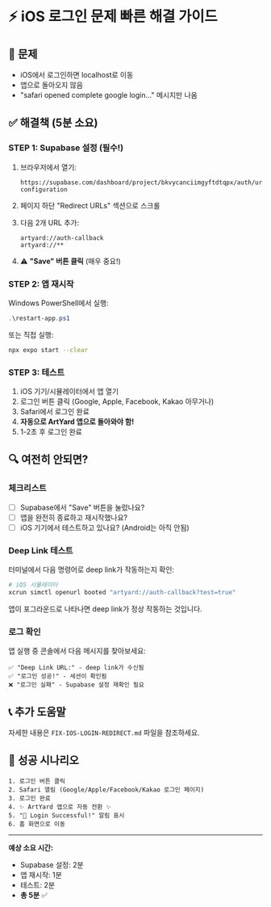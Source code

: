 # ⚡ iOS 로그인 문제 빠른 해결 가이드

## 🎯 문제
- iOS에서 로그인하면 localhost로 이동
- 앱으로 돌아오지 않음
- "safari opened complete google login..." 메시지만 나옴

## ✅ 해결책 (5분 소요)

### STEP 1: Supabase 설정 (필수!)

1. 브라우저에서 열기:
   ```
   https://supabase.com/dashboard/project/bkvycanciimgyftdtqpx/auth/url-configuration
   ```

2. 페이지 하단 "Redirect URLs" 섹션으로 스크롤

3. 다음 2개 URL 추가:
   ```
   artyard://auth-callback
   artyard://**
   ```

4. ⚠️ **"Save" 버튼 클릭** (매우 중요!)

### STEP 2: 앱 재시작

Windows PowerShell에서 실행:
```powershell
.\restart-app.ps1
```

또는 직접 실행:
```bash
npx expo start --clear
```

### STEP 3: 테스트

1. iOS 기기/시뮬레이터에서 앱 열기
2. 로그인 버튼 클릭 (Google, Apple, Facebook, Kakao 아무거나)
3. Safari에서 로그인 완료
4. **자동으로 ArtYard 앱으로 돌아와야 함!**
5. 1-2초 후 로그인 완료

## 🔍 여전히 안되면?

### 체크리스트
- [ ] Supabase에서 "Save" 버튼을 눌렀나요?
- [ ] 앱을 완전히 종료하고 재시작했나요?
- [ ] iOS 기기에서 테스트하고 있나요? (Android는 아직 안됨)

### Deep Link 테스트

터미널에서 다음 명령어로 deep link가 작동하는지 확인:

```bash
# iOS 시뮬레이터
xcrun simctl openurl booted "artyard://auth-callback?test=true"
```

앱이 포그라운드로 나타나면 deep link가 정상 작동하는 것입니다.

### 로그 확인

앱 실행 중 콘솔에서 다음 메시지를 찾아보세요:

```
✅ "Deep Link URL:" - deep link가 수신됨
✅ "로그인 성공!" - 세션이 확인됨
❌ "로그인 실패" - Supabase 설정 재확인 필요
```

## 📞 추가 도움말

자세한 내용은 `FIX-IOS-LOGIN-REDIRECT.md` 파일을 참조하세요.

## 🎉 성공 시나리오

```
1. 로그인 버튼 클릭
2. Safari 열림 (Google/Apple/Facebook/Kakao 로그인 페이지)
3. 로그인 완료
4. ✨ ArtYard 앱으로 자동 전환 ✨
5. "🎉 Login Successful!" 알림 표시
6. 홈 화면으로 이동
```

---

**예상 소요 시간:** 
- Supabase 설정: 2분
- 앱 재시작: 1분
- 테스트: 2분
- **총 5분** ✅

